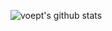 ![voept's github stats](https://github-readme-stats.vercel.app/api?voept=anuraghazra&show_icons=true&theme=dark)
